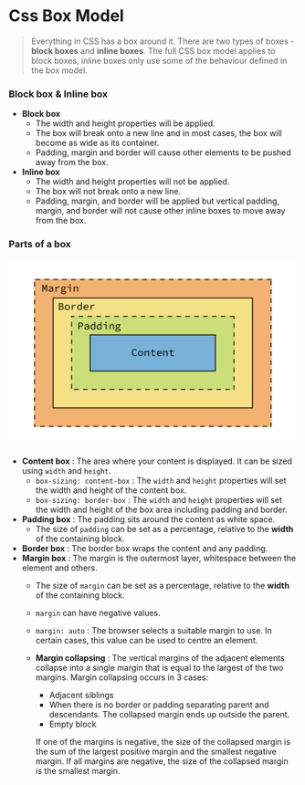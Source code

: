 # Css Box Model

>Everything in CSS has a box around it. There are two types of boxes - **block boxes** and **inline boxes**. The full CSS box model applies to block boxes, inline boxes only use some of the behaviour defined in the box model. 

### Block box & Inline box
- **Block box**
  - The width and height properties will be applied.
  - The box will break onto a new line and in most cases, the box will become as wide as its container.
  - Padding, margin and border will cause other elements to be pushed away from the box.
- **Inline box**
  - The width and height properties will not be applied.
  - The box will not break onto a new line.
  - Padding, margin, and border will be applied but vertical padding, margin, and border will not cause other inline boxes to move away from the box.

### Parts of a box
![Image of box model](../assets/box-model.png)
- **Content box** : The area where your content is displayed. It can be sized using `width` and `height`.
  - `box-sizing: content-box` : The `width` and `height` properties will set the width and height of the content box.
  - `box-sizing: border-box` : The `width` and `height` properties will set the width and height of the box area including padding and border.
- **Padding box** : The padding sits around the content as white space.
  - The size of `padding` can be set as a percentage, relative to the **width** of the containing block.
- **Border box** : The border box wraps the content and any padding.
- **Margin box** : The margin is the outermost layer, whitespace between the element and others.
  - The size of `margin` can be set as a percentage, relative to the **width** of the containing block.
  - `margin` can have negative values.
  - `margin: auto` : The browser selects a suitable margin to use. In certain cases, this value can be used to centre an element.
  - **Margin collapsing** : The vertical margins of the adjacent elements collapse into a single margin that is equal to the largest of the two margins. Margin collapsing occurs in 3 cases:
    - Adjacent siblings
    - When there is no border or padding separating parent and descendants. The collapsed margin ends up outside the parent.
    - Empty block

    If one of the margins is negative, the size of the collapsed margin is the sum of the largest positive margin and the smallest negative margin. If all margins are negative, the size of the collapsed margin is the smallest margin. 

  


